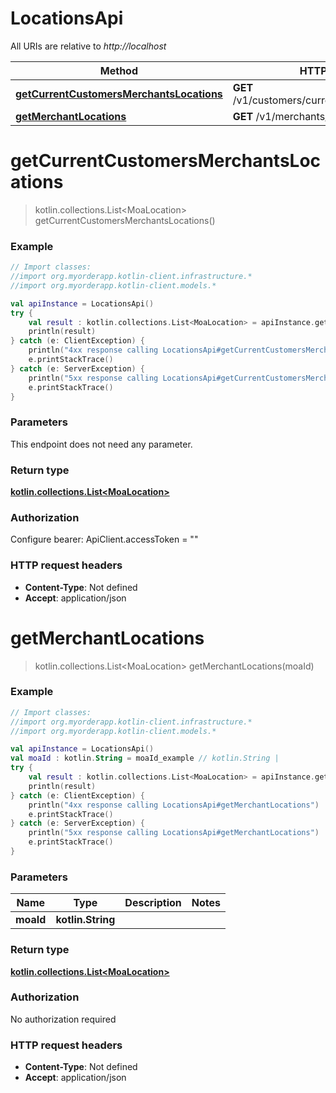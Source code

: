 # LocationsApi

All URIs are relative to *http://localhost*

Method | HTTP request | Description
------------- | ------------- | -------------
[**getCurrentCustomersMerchantsLocations**](LocationsApi.md#getCurrentCustomersMerchantsLocations) | **GET** /v1/customers/current/merchant/locations | 
[**getMerchantLocations**](LocationsApi.md#getMerchantLocations) | **GET** /v1/merchants/{moaId}/locations | 


<a name="getCurrentCustomersMerchantsLocations"></a>
# **getCurrentCustomersMerchantsLocations**
> kotlin.collections.List&lt;MoaLocation&gt; getCurrentCustomersMerchantsLocations()



### Example
```kotlin
// Import classes:
//import org.myorderapp.kotlin-client.infrastructure.*
//import org.myorderapp.kotlin-client.models.*

val apiInstance = LocationsApi()
try {
    val result : kotlin.collections.List<MoaLocation> = apiInstance.getCurrentCustomersMerchantsLocations()
    println(result)
} catch (e: ClientException) {
    println("4xx response calling LocationsApi#getCurrentCustomersMerchantsLocations")
    e.printStackTrace()
} catch (e: ServerException) {
    println("5xx response calling LocationsApi#getCurrentCustomersMerchantsLocations")
    e.printStackTrace()
}
```

### Parameters
This endpoint does not need any parameter.

### Return type

[**kotlin.collections.List&lt;MoaLocation&gt;**](MoaLocation.md)

### Authorization


Configure bearer:
    ApiClient.accessToken = ""

### HTTP request headers

 - **Content-Type**: Not defined
 - **Accept**: application/json

<a name="getMerchantLocations"></a>
# **getMerchantLocations**
> kotlin.collections.List&lt;MoaLocation&gt; getMerchantLocations(moaId)



### Example
```kotlin
// Import classes:
//import org.myorderapp.kotlin-client.infrastructure.*
//import org.myorderapp.kotlin-client.models.*

val apiInstance = LocationsApi()
val moaId : kotlin.String = moaId_example // kotlin.String | 
try {
    val result : kotlin.collections.List<MoaLocation> = apiInstance.getMerchantLocations(moaId)
    println(result)
} catch (e: ClientException) {
    println("4xx response calling LocationsApi#getMerchantLocations")
    e.printStackTrace()
} catch (e: ServerException) {
    println("5xx response calling LocationsApi#getMerchantLocations")
    e.printStackTrace()
}
```

### Parameters

Name | Type | Description  | Notes
------------- | ------------- | ------------- | -------------
 **moaId** | **kotlin.String**|  |

### Return type

[**kotlin.collections.List&lt;MoaLocation&gt;**](MoaLocation.md)

### Authorization

No authorization required

### HTTP request headers

 - **Content-Type**: Not defined
 - **Accept**: application/json

